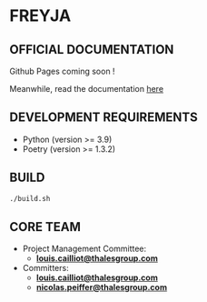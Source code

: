 # FREYJA

## OFFICIAL DOCUMENTATION 

Github Pages coming soon !

Meanwhile, read the documentation [here](./pages/docs)

## DEVELOPMENT REQUIREMENTS

* Python (version >= 3.9)
* Poetry (version >= 1.3.2)

## BUILD

```sh
./build.sh
```

## CORE TEAM

* Project Management Committee:
    * **louis.cailliot@thalesgroup.com**
* Committers:
    * **louis.cailliot@thalesgroup.com**
    * **nicolas.peiffer@thalesgroup.com**
